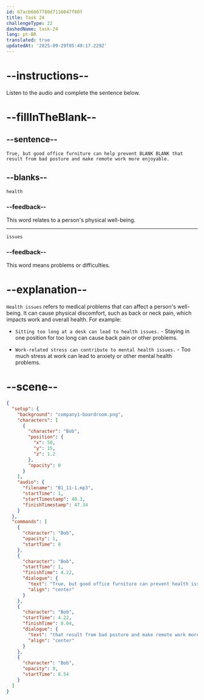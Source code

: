 ```yaml
---
id: 67acb6b67780d7116047f80f
title: Task 24
challengeType: 22
dashedName: task-24
lang: pt-BR
translated: true
updatedAt: '2025-09-29T05:49:17.229Z'
---
```


<!-- (Audio) Bob: True, but good office furniture can help prevent health issues that result from bad posture and make remote work more enjoyable. -->

# --instructions--

Listen to the audio and complete the sentence below.

# --fillInTheBlank--

## --sentence--

`True, but good office furniture can help prevent BLANK BLANK that result from bad posture and make remote work more enjoyable.`

## --blanks--

`health`

### --feedback--

This word relates to a person's physical well-being.

---

`issues`

### --feedback--

This word means problems or difficulties.

# --explanation--

`Health issues` refers to medical problems that can affect a person's well-being. It can cause physical discomfort, such as back or neck pain, which impacts work and overall health. For example:

- `Sitting too long at a desk can lead to health issues.` - Staying in one position for too long can cause back pain or other problems.

- `Work-related stress can contribute to mental health issues.` - Too much stress at work can lead to anxiety or other mental health problems.

# --scene--

```json
{
  "setup": {
    "background": "company1-boardroom.png",
    "characters": [
      {
        "character": "Bob",
        "position": {
          "x": 50,
          "y": 15,
          "z": 1.2
        },
        "opacity": 0
      }
    ],
    "audio": {
      "filename": "B1_11-1.mp3",
      "startTime": 1,
      "startTimestamp": 40.3,
      "finishTimestamp": 47.34
    }
  },
  "commands": [
    {
      "character": "Bob",
      "opacity": 1,
      "startTime": 0
    },
    {
      "character": "Bob",
      "startTime": 1,
      "finishTime": 4.22,
      "dialogue": {
        "text": "True, but good office furniture can prevent health issues",
        "align": "center"
      }
    },
    {
      "character": "Bob",
      "startTime": 4.22,
      "finishTime": 8.04,
      "dialogue": {
        "text": "that result from bad posture and make remote work more enjoyable.",
        "align": "center"
      }
    },
    {
      "character": "Bob",
      "opacity": 0,
      "startTime": 8.54
    }
  ]
}
```
